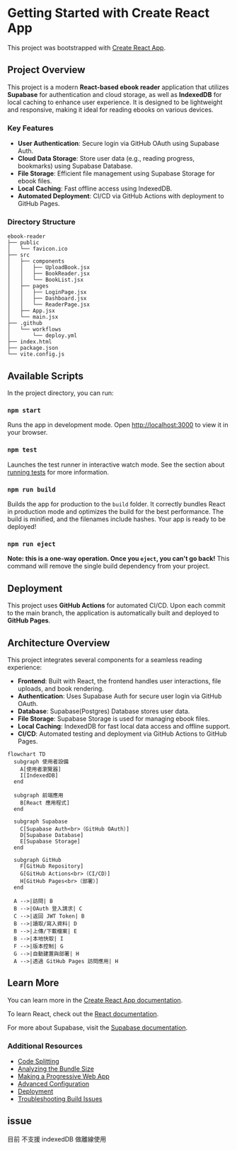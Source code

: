 # Getting Started with Create React App

This project was bootstrapped with [Create React App](https://github.com/facebook/create-react-app).

## Project Overview

This project is a modern **React-based ebook reader** application that utilizes **Supabase** for authentication and cloud storage, as well as **IndexedDB** for local caching to enhance user experience. It is designed to be lightweight and responsive, making it ideal for reading ebooks on various devices.

### Key Features

* **User Authentication**: Secure login via GitHub OAuth using Supabase Auth.
* **Cloud Data Storage**: Store user data (e.g., reading progress, bookmarks) using Supabase Database.
* **File Storage**: Efficient file management using Supabase Storage for ebook files.
* **Local Caching**: Fast offline access using IndexedDB.
* **Automated Deployment**: CI/CD via GitHub Actions with deployment to GitHub Pages.

### Directory Structure

```
ebook-reader
├── public
│   └── favicon.ico
├── src
│   ├── components
│   │   ├── UploadBook.jsx
│   │   ├── BookReader.jsx
│   │   └── BookList.jsx
│   ├── pages
│   │   ├── LoginPage.jsx
│   │   ├── Dashboard.jsx
│   │   └── ReaderPage.jsx
│   ├── App.jsx
│   └── main.jsx
├── .github
│   └── workflows
│       └── deploy.yml
├── index.html
├── package.json
└── vite.config.js
```

## Available Scripts

In the project directory, you can run:

### `npm start`

Runs the app in development mode. Open [http://localhost:3000](http://localhost:3000) to view it in your browser.

### `npm test`

Launches the test runner in interactive watch mode. See the section about [running tests](https://facebook.github.io/create-react-app/docs/running-tests) for more information.

### `npm run build`

Builds the app for production to the `build` folder. It correctly bundles React in production mode and optimizes the build for the best performance. The build is minified, and the filenames include hashes. Your app is ready to be deployed!

### `npm run eject`

**Note: this is a one-way operation. Once you `eject`, you can't go back!** This command will remove the single build dependency from your project.

## Deployment

This project uses **GitHub Actions** for automated CI/CD. Upon each commit to the main branch, the application is automatically built and deployed to **GitHub Pages**.

## Architecture Overview

This project integrates several components for a seamless reading experience:

* **Frontend**: Built with React, the frontend handles user interactions, file uploads, and book rendering.
* **Authentication**: Uses Supabase Auth for secure user login via GitHub OAuth.
* **Database**: Supabase(Postgres) Database stores user data.
* **File Storage**: Supabase Storage is used for managing ebook files.
* **Local Caching**: IndexedDB for fast local data access and offline support.
* **CI/CD**: Automated testing and deployment via GitHub Actions to GitHub Pages.

```mermaid
flowchart TD
  subgraph 使用者設備
    A[使用者瀏覽器]
    I[IndexedDB]
  end

  subgraph 前端應用
    B[React 應用程式]
  end

  subgraph Supabase
    C[Supabase Auth<br>（GitHub OAuth）]
    D[Supabase Database]
    E[Supabase Storage]
  end

  subgraph GitHub
    F[GitHub Repository]
    G[GitHub Actions<br>（CI/CD）]
    H[GitHub Pages<br>（部署）]
  end

  A -->|訪問| B
  B -->|OAuth 登入請求| C
  C -->|返回 JWT Token| B
  B -->|讀取/寫入資料| D
  B -->|上傳/下載檔案| E
  B -->|本地快取| I
  F -->|版本控制| G
  G -->|自動建置與部署| H
  A -->|透過 GitHub Pages 訪問應用| H

```

## Learn More

You can learn more in the [Create React App documentation](https://facebook.github.io/create-react-app/docs/getting-started).

To learn React, check out the [React documentation](https://reactjs.org/).

For more about Supabase, visit the [Supabase documentation](https://supabase.com/docs).

### Additional Resources

* [Code Splitting](https://facebook.github.io/create-react-app/docs/code-splitting)
* [Analyzing the Bundle Size](https://facebook.github.io/create-react-app/docs/analyzing-the-bundle-size)
* [Making a Progressive Web App](https://facebook.github.io/create-react-app/docs/making-a-progressive-web-app)
* [Advanced Configuration](https://facebook.github.io/create-react-app/docs/advanced-configuration)
* [Deployment](https://facebook.github.io/create-react-app/docs/deployment)
* [Troubleshooting Build Issues](https://facebook.github.io/create-react-app/docs/troubleshooting#npm-run-build-fails-to-minify)

## issue
目前 不支援 indexedDB 做離線使用
